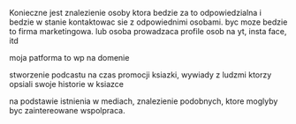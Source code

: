 Konieczne jest znalezienie osoby ktora bedzie za to odpowiedzialna i bedzie 
w stanie kontaktowac sie z odpowiednimi osobami.
byc moze bedzie to firma marketingowa. lub osoba prowadzaca profile osob na yt, insta face, itd


moja patforma to wp na domenie


stworzenie podcastu na czas promocji ksiazki, wywiady z ludzmi ktorzy opsiali swoje historie w ksiazce

na podstawie istnienia w mediach, znalezienie podobnych, ktore moglyby byc zaintereowane wspolpraca.

